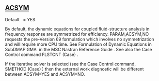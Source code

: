 ## [ACSYM](https://help.hexagonmi.com/bundle/MSC_Nastran_2022.4/page/Nastran_Combined_Book/qrg/parameters/TOC.ACSYM.xhtml)

Default    = YES

By default, the dynamic equations for coupled fluid-structure analysis in frequency response are symmetrized for efficiency. PARAM,ACSYM,NO requests the pre-Version 69 formulation which involves no symmetrization and will require more CPU time. See  Formulation of Dynamic Equations in SubDMAP GMA  in the  MSC Nastran Reference Guide . See also the Case Control command  FLSTCNT   (Case) .

If the iterative solver is selected (see the Case Control command,  SMETHOD   (Case) ) then the external work diagnostic will be different between ACSYM=YES and ACSYM=NO.

